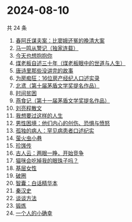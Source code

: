 # 2024-08-10

共 24 条

<!-- BEGIN WEREAD -->
<!-- 最后更新时间 2024-08-10 17:01:06 +0800 -->
1. [春阿氏谋夫案：比窦娥还冤的晚清大案](https://weread.qq.com/web/bookDetail/9bd32550813ab9125g0172e5)
1. [马一鸣从警记（独家连载）](https://weread.qq.com/web/bookDetail/1a632c20813ab7cf9g01532f)
1. [今天也想抱抱你](https://weread.qq.com/web/bookDetail/9bc32b40813ab9132g010e03)
1. [煤老板自述三十年（煤老板眼中的世道与人生）](https://weread.qq.com/web/bookDetail/87432450813ab9177g0110f5)
1. [唐诗里那些没讲完的故事](https://weread.qq.com/web/bookDetail/a9732d50813ab90ecg012951)
1. [为房痴狂：16位房产经纪人口述实录](https://weread.qq.com/web/bookDetail/54732a60813ab912ag018a73)
1. [北鸢（第十届茅盾文学奖提名作品）](https://weread.qq.com/web/bookDetail/bad32b607169946cbad8dad)
1. [时间贫困](https://weread.qq.com/web/bookDetail/22a327a0813ab86fbg010c7d)
1. [燕食记（第十一届茅盾文学奖提名作品）](https://weread.qq.com/web/bookDetail/05f32020813ab9135g0152ff)
1. [刘亮程散文](https://weread.qq.com/web/bookDetail/0b532370813ab78fdg014c98)
1. [我想要过这样的人生](https://weread.qq.com/web/bookDetail/b5132b80813ab8eb7g011f50)
1. [男性困境：他们内心的创伤、恐惧与愤怒](https://weread.qq.com/web/bookDetail/d7032000813ab9125g018923)
1. [孤独的病人：罕见病患者口述纪实](https://weread.qq.com/web/bookDetail/73332b10813ab909fg0175e6)
1. [萤火虫小巷](https://weread.qq.com/web/bookDetail/c9f32d00729aa62ac9fb7ca)
1. [珍馐传](https://weread.qq.com/web/bookDetail/81f32a20813ab911cg012cfb)
1. [古人云：两眼一睁，开始竞争](https://weread.qq.com/web/bookDetail/c2232140813ab8fbeg0103fb)
1. [猫咪会吃掉我的眼珠子吗？](https://weread.qq.com/web/bookDetail/61232210813ab7a00g0141ae)
1. [基层女性](https://weread.qq.com/web/bookDetail/d3c3209072646383d3ce031)
1. [破圈](https://weread.qq.com/web/bookDetail/50c32af07277058150cb186)
1. [智囊：白话精华本](https://weread.qq.com/web/bookDetail/c38320a0813ab7eb7g019870)
1. [秦汉史](https://weread.qq.com/web/bookDetail/fbe32090813ab83d3g0100c2)
1. [谈谈方法](https://weread.qq.com/web/bookDetail/30f32d70813ab8fa4g018415)
1. [锻炼](https://weread.qq.com/web/bookDetail/f2432ab0813ab6e75g012b2d)
1. [一个人的小确幸](https://weread.qq.com/web/bookDetail/94632160813ab90b6g011868)
<!-- END WEREAD -->